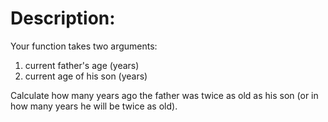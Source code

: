 # Description:
Your function takes two arguments:

1. current father's age (years)
2. current age of his son (years)


Сalculate how many years ago the father was twice as old as his son (or in how many years he will be twice as old).